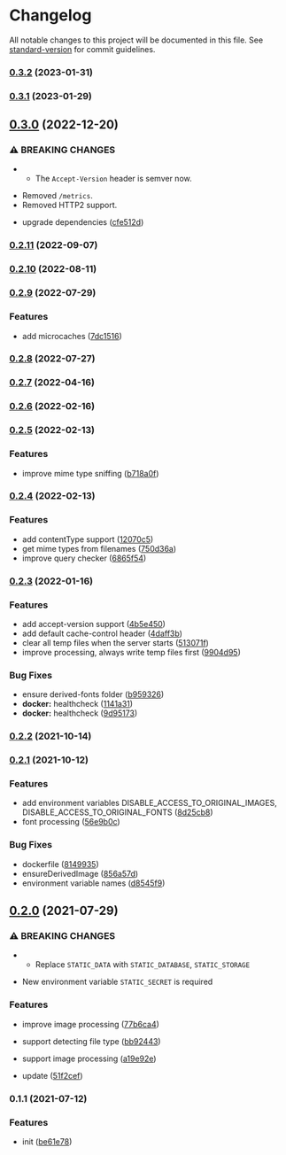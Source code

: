 # Changelog

All notable changes to this project will be documented in this file. See [standard-version](https://github.com/conventional-changelog/standard-version) for commit guidelines.

### [0.3.2](https://github.com/BlackGlory/static/compare/v0.3.1...v0.3.2) (2023-01-31)

### [0.3.1](https://github.com/BlackGlory/static/compare/v0.3.0...v0.3.1) (2023-01-29)

## [0.3.0](https://github.com/BlackGlory/static/compare/v0.2.11...v0.3.0) (2022-12-20)


### ⚠ BREAKING CHANGES

* - The `Accept-Version` header is semver now.
- Removed `/metrics`.
- Removed HTTP2 support.

* upgrade dependencies ([cfe512d](https://github.com/BlackGlory/static/commit/cfe512d6590cf69409477b0e001705a1bbe425de))

### [0.2.11](https://github.com/BlackGlory/static/compare/v0.2.10...v0.2.11) (2022-09-07)

### [0.2.10](https://github.com/BlackGlory/static/compare/v0.2.9...v0.2.10) (2022-08-11)

### [0.2.9](https://github.com/BlackGlory/static/compare/v0.2.8...v0.2.9) (2022-07-29)


### Features

* add microcaches ([7dc1516](https://github.com/BlackGlory/static/commit/7dc151627d0567bbd2cc810f4f1033a3c751cece))

### [0.2.8](https://github.com/BlackGlory/static/compare/v0.2.7...v0.2.8) (2022-07-27)

### [0.2.7](https://github.com/BlackGlory/static/compare/v0.2.6...v0.2.7) (2022-04-16)

### [0.2.6](https://github.com/BlackGlory/static/compare/v0.2.5...v0.2.6) (2022-02-16)

### [0.2.5](https://github.com/BlackGlory/static/compare/v0.2.4...v0.2.5) (2022-02-13)


### Features

* improve mime type sniffing ([b718a0f](https://github.com/BlackGlory/static/commit/b718a0f8ae673711eb685e521d86c28e8e60fd03))

### [0.2.4](https://github.com/BlackGlory/static/compare/v0.2.3...v0.2.4) (2022-02-13)


### Features

* add contentType support ([12070c5](https://github.com/BlackGlory/static/commit/12070c5af88796dde0d48c5f3d3deeeaf067385e))
* get mime types from filenames ([750d36a](https://github.com/BlackGlory/static/commit/750d36ac88ff395390421778ee601df78e567b80))
* improve query checker ([6865f54](https://github.com/BlackGlory/static/commit/6865f54a81c9f801af0b8eaab380d0fa47679758))

### [0.2.3](https://github.com/BlackGlory/static/compare/v0.2.2...v0.2.3) (2022-01-16)


### Features

* add accept-version support ([4b5e450](https://github.com/BlackGlory/static/commit/4b5e450468b6cfde8b243c6d16aa4a3307b61e41))
* add default cache-control header ([4daff3b](https://github.com/BlackGlory/static/commit/4daff3bbbad977963fb23ce394314fa7d1ab2f23))
* clear all temp files when the server starts ([513071f](https://github.com/BlackGlory/static/commit/513071f45d4e2fae8d0d80bbc726d9df0ad0cd9c))
* improve processing, always write temp files first ([9904d95](https://github.com/BlackGlory/static/commit/9904d9527568920fe8ad558998af13060098d822))


### Bug Fixes

* ensure derived-fonts folder ([b959326](https://github.com/BlackGlory/static/commit/b9593262bf3d2c430f44254c5c1f1bff84653af0))
* **docker:** healthcheck ([1141a31](https://github.com/BlackGlory/static/commit/1141a31e0fa98cea4785ed555ea399a0226c3ba3))
* **docker:** healthcheck ([9d95173](https://github.com/BlackGlory/static/commit/9d95173f4376a82d0c5420a5380530904213d058))

### [0.2.2](https://github.com/BlackGlory/static/compare/v0.2.1...v0.2.2) (2021-10-14)

### [0.2.1](https://github.com/BlackGlory/static/compare/v0.2.0...v0.2.1) (2021-10-12)


### Features

* add environment variables DISABLE_ACCESS_TO_ORIGINAL_IMAGES, DISABLE_ACCESS_TO_ORIGINAL_FONTS ([8d25cb8](https://github.com/BlackGlory/static/commit/8d25cb83431232b744f7030fca60c6684392ec8b))
* font processing ([56e9b0c](https://github.com/BlackGlory/static/commit/56e9b0c5a317642d805e481ed885aefb7765d4c6))


### Bug Fixes

* dockerfile ([8149935](https://github.com/BlackGlory/static/commit/81499355ea630f650a7f13f084079f0cfba7f157))
* ensureDerivedImage ([856a57d](https://github.com/BlackGlory/static/commit/856a57d48ae895e0887d966c2bfd61d7a2bdf0d3))
* environment variable names ([d8545f9](https://github.com/BlackGlory/static/commit/d8545f9442b3c5ae0359a81e1bb4151279822d6b))

## [0.2.0](https://github.com/BlackGlory/static/compare/v0.1.1...v0.2.0) (2021-07-29)


### ⚠ BREAKING CHANGES

* - Replace `STATIC_DATA` with `STATIC_DATABASE`, `STATIC_STORAGE`
- New environment variable `STATIC_SECRET` is required

### Features

* improve image processing ([77b6ca4](https://github.com/BlackGlory/static/commit/77b6ca42a4f4a61cc5f19ca05e27e1e863505465))
* support detecting file type ([bb92443](https://github.com/BlackGlory/static/commit/bb92443739d1a48108064d314b8d3bb71f286e1f))
* support image processing ([a19e92e](https://github.com/BlackGlory/static/commit/a19e92ea7cf1b91df5435f3a8af81b503701640a))


* update ([51f2cef](https://github.com/BlackGlory/static/commit/51f2cef65f128a7da4a0965ddf99cd7173f79b18))

### 0.1.1 (2021-07-12)


### Features

* init ([be61e78](https://github.com/BlackGlory/static/commit/be61e7813ee266cb4fb7035b96b94eecd961391f))
